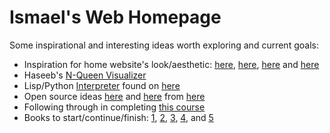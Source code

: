 # Ismael's Web Homepage

Some inspirational and interesting ideas worth exploring and current goals:

* Inspiration for home website's look/aesthetic: [here](http://motherfuckingwebsite.com/), [here](http://bettermotherfuckingwebsite.com/), [here](https://bestmotherfucking.website/) and [here](https://phrakture.github.io/starting-stretching.html)
* Haseeb's [N-Queen Visualizer](https://github.com/osmaelo/n-queens-visualizer)
* Lisp/Python [Interpreter](http://norvig.com/lispy.html) found on [here](https://redd.it/7yqcy5)
* Open source ideas [here](https://summerofcode.withgoogle.com/) and [here](https://github.com/open-source) from [here](https://redd.it/8agu0w)
* Following through in completing [this course](https://courses.edx.org/courses/course-v1:BerkeleyX+Data8.1x+1T2018/course/)
* Books to start/continue/finish: [1](http://a.co/fNupHBs), [2](http://a.co/2tPAp8A), [3](http://a.co/5vvNO7r), [4](http://a.co/5fyKlFx), and [5](http://math.mit.edu/~gs/linearalgebra/)
